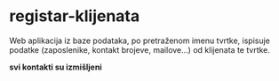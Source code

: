 # registar-klijenata
Web aplikacija iz baze podataka, po pretraženom imenu tvrtke, ispisuje podatke (zaposlenike, kontakt brojeve, mailove...) od klijenata te tvrtke.

**svi kontakti su izmišljeni**
